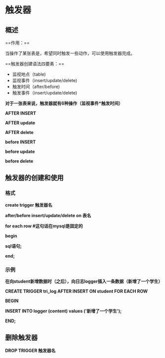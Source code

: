 # 触发器

## 概述

==作用：==

当操作了某张表是，希望同时触发一些动作，可以使用触发器完成。



==触发器创建语法四要素：==

* 监视地点（table)
* 监视事件（insert/update/delete)
* 触发时间（after/before)
* 触发事件（insert/update/delete)





**对于一张表来说，触发器就有6种操作（监视事件\*触发时间）**

**AFTER INSERT** 

**AFTER update** 

**AFTER delete** 

**before INSERT**

**before update**

**before delete**



## 触发器的创建和使用

### 格式

**create trigger 触发器名** 

**after/before insert/update/delete on 表名** 

**for each row #这句话在mysql是固定的** 

**begin** 

 **sql语句;** 

**end;**

### 示例

**在向student新增数据时（之后），向日志logger插入一条数据（新增了一个学生）**



**CREATE TRIGGER tri_log AFTER INSERT ON student FOR EACH ROW** 

**BEGIN**

**INSERT INTO logger (content) values ('新增了一个学生');**

**END;**

## 删除触发器

**DROP TRIGGER 触发器名**

